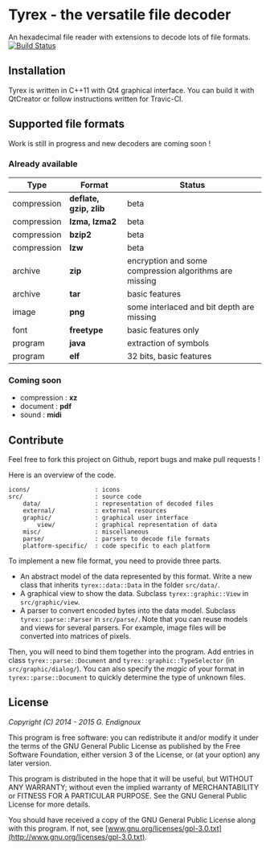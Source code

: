 # Tyrex - the versatile file decoder

An hexadecimal file reader with extensions to decode lots of file formats. [![Build Status](https://travis-ci.org/gendx/tyrex.png?branch=master)](https://travis-ci.org/gendx/tyrex)

## Installation

Tyrex is written in C++11 with Qt4 graphical interface. You can build it with QtCreator or follow instructions written for Travic-CI.

## Supported file formats

Work is still in progress and new decoders are coming soon !

### Already available

Type | Format | Status
---|---|---
compression | **deflate, gzip, zlib** | beta
compression | **lzma, lzma2** | beta
compression | **bzip2** | beta
compression | **lzw** | beta
archive | **zip** | encryption and some compression algorithms are missing
archive | **tar** | basic features
image | **png** | some interlaced and bit depth are missing
font | **freetype** | basic features only
program | **java** | extraction of symbols
program | **elf** | 32 bits, basic features

### Coming soon

* compression : **xz**
* document : **pdf**
* sound : **midi**

## Contribute

Feel free to fork this project on Github, report bugs and make pull requests !

Here is an overview of the code.

```
icons/                  : icons
src/                    : source code
    data/               : representation of decoded files
    external/           : external resources
    graphic/            : graphical user interface
        view/           : graphical representation of data
    misc/               : miscellaneous
    parse/              : parsers to decode file formats
    platform-specific/  : code specific to each platform
```

To implement a new file format, you need to provide three parts.
* An abstract model of the data represented by this format. Write a new class that inherits `tyrex::data::Data` in the folder `src/data/`.
* A graphical view to show the data. Subclass `tyrex::graphic::View` in `src/graphic/view`.
* A parser to convert encoded bytes into the data model. Subclass `tyrex::parse::Parser` in `src/parse/`.
Note that you can reuse models and views for several parsers. For example, image files will be converted into matrices of pixels.

Then, you will need to bind them together into the program. Add entries in class `tyrex::parse::Document` and `tyrex::graphic::TypeSelector` (in `src/graphic/dialog/`). You can also specify the *magic* of your format in `tyrex::parse::Document` to quickly determine the type of unknown files.

## License

*Copyright (C) 2014 - 2015  G. Endignoux*

This program is free software: you can redistribute it and/or modify it under the terms of the GNU General Public License as published by the Free Software Foundation, either version 3 of the License, or (at your option) any later version.

This program is distributed in the hope that it will be useful, but WITHOUT ANY WARRANTY; without even the implied warranty of MERCHANTABILITY or FITNESS FOR A PARTICULAR PURPOSE. See the GNU General Public License for more details.

You should have received a copy of the GNU General Public License along with this program. If not, see [www.gnu.org/licenses/gpl-3.0.txt](http://www.gnu.org/licenses/gpl-3.0.txt).

